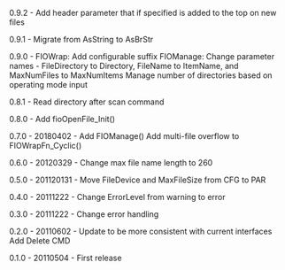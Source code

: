 0.9.2 - Add header parameter that if specified is added to the top on new files

0.9.1 - Migrate from AsString to AsBrStr

0.9.0 - FIOWrap: Add configurable suffix 
		FIOManage: Change parameter names - FileDirectory to Directory, FileName to ItemName, and MaxNumFiles to MaxNumItems
				   Manage number of directories based on operating mode input

0.8.1 - Read directory after scan command

0.8.0 - Add fioOpenFile_Init()

0.7.0 - 20180402 - Add FIOManage()
	Add multi-file overflow to FIOWrapFn_Cyclic()

0.6.0 - 20120329 - Change max file name length to 260

0.5.0 - 201120131 - Move FileDevice and MaxFileSize from CFG to PAR

0.4.0 - 20111222 - Change ErrorLevel from warning to error

0.3.0 - 20111222 - Change error handling

0.2.0 - 20110602 - Update to be more consistent with current interfaces
	Add Delete CMD

0.1.0 - 20110504 - First release
